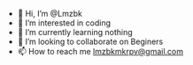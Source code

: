 - 👋 Hi, I’m @Lmzbk
- 👀 I’m interested in coding
- 🌱 I’m currently learning nothing
- 💞️ I’m looking to collaborate on Beginers
- 📫 How to reach me lmzbkmkrpv@gmail.com

<!---
Lmzbk/Lmzbk is a ✨ special ✨ repository because its `README.md` (this file) appears on your GitHub profile.
You can click the Preview link to take a look at your changes.
--->
